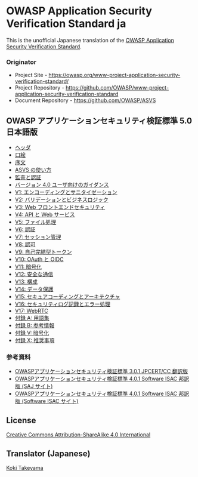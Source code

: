 # OWASP Application Security Verification Standard ja

This is the unofficial Japanese translation of the [OWASP Application Security Verification Standard](https://github.com/OWASP/ASVS).

### Originator

- Project Site - <https://owasp.org/www-project-application-security-verification-standard/>
- Project Repository - <https://github.com/OWASP/www-project-application-security-verification-standard>
- Document Repository - <https://github.com/OWASP/ASVS>

## OWASP アプリケーションセキュリティ検証標準 5.0 日本語版

* [ヘッダ](5.0/ja/0x00-Header.md)
* [口絵](5.0/ja/0x01-Frontispiece.md)
* [序文](5.0/ja/0x02-Preface.md)
* [ASVS の使い方](5.0/ja/0x03-Using-ASVS.md)
* [監査と認証](5.0/ja/0x04-Assessment_and_Certification.md)
* [バージョン 4.0 ユーザ向けのガイダンス](5.0/ja/0x05-For-Users-Of-4.0.md)
* [V1: エンコーディングとサニタイゼーション](5.0/ja/0x10-V1-Encoding-and-Sanitization.md)
* [V2: バリデーションとビジネスロジック](5.0/ja/0x11-V2-Validation-and-Business-Logic.md)
* [V3: Web フロントエンドセキュリティ](5.0/ja/0x12-V3-Web-Frontend-Security.md)
* [V4: API と Web サービス](5.0/ja/0x13-V4-API-and-Web-Service.md)
* [V5: ファイル処理](5.0/ja/0x14-V5-File-Handling.md)
* [V6: 認証](5.0/ja/0x15-V6-Authentication.md)
* [V7: セッション管理](5.0/ja/0x16-V7-Session-Management.md)
* [V8: 認可](5.0/ja/0x17-V8-Authorization.md)
* [V9: 自己完結型トークン](5.0/ja/0x18-V9-Self-contained-Tokens.md)
* [V10: OAuth と OIDC](5.0/ja/0x19-V10-OAuth-and-OIDC.md)
* [V11: 暗号化](5.0/ja/0x20-V11-Cryptography.md)
* [V12: 安全な通信](5.0/ja/0x21-V12-Secure-Communication.md)
* [V13: 構成](5.0/ja/0x22-V13-Configuration.md)
* [V14: データ保護](5.0/ja/0x23-V14-Data-Protection.md)
* [V15: セキュアコーディングとアーキテクチャ](5.0/ja/0x24-V15-Secure-Coding-and-Architecture.md)
* [V16: セキュリティログ記録とエラー処理](5.0/ja/0x25-V16-Security-Logging-and-Error-Handling.md)
* [V17: WebRTC](5.0/ja/0x26-V17-WebRTC.md)
* [付録 A: 用語集](5.0/ja/0x90-Appendix-A_Glossary.md)
* [付録 B: 参考情報](5.0/ja/0x91-Appendix-B_References.md)
* [付録 V: 暗号化](5.0/ja/0x97-Appendix-V_Cryptography.md)
* [付録 X: 推奨事項](5.0/ja/0x99-Appendix-X_Recommendations.md)

### 参考資料

* [OWASPアプリケーションセキュリティ検証標準 3.0.1 JPCERT/CC 翻訳版](https://www.jpcert.or.jp/securecoding/materials-owaspasvs.html)
* [OWASPアプリケーションセキュリティ検証標準 4.0.1 Software ISAC 邦訳版 (SAJ サイト)](https://www.saj.or.jp/NEWS/pr/200903_asvs.html)
* [OWASPアプリケーションセキュリティ検証標準 4.0.1 Software ISAC 邦訳版 (Software ISAC サイト)](https://www.softwareisac.jp/ipa/index.php?OWASP+ASVS+4.0)

## License

[Creative Commons Attribution-ShareAlike 4.0 International](https://creativecommons.org/licenses/by-sa/4.0/)

## Translator (Japanese)

[Koki Takeyama](https://github.com/coky-t)
